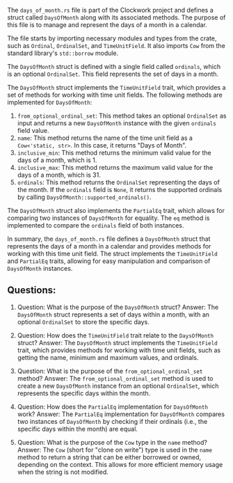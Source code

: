 
The `days_of_month.rs` file is part of the Clockwork project and defines a struct called `DaysOfMonth` along with its associated methods. The purpose of this file is to manage and represent the days of a month in a calendar.

The file starts by importing necessary modules and types from the crate, such as `Ordinal`, `OrdinalSet`, and `TimeUnitField`. It also imports `Cow` from the standard library's `std::borrow` module.

The `DaysOfMonth` struct is defined with a single field called `ordinals`, which is an optional `OrdinalSet`. This field represents the set of days in a month.

The `DaysOfMonth` struct implements the `TimeUnitField` trait, which provides a set of methods for working with time unit fields. The following methods are implemented for `DaysOfMonth`:

1. `from_optional_ordinal_set`: This method takes an optional `OrdinalSet` as input and returns a new `DaysOfMonth` instance with the given `ordinals` field value.
2. `name`: This method returns the name of the time unit field as a `Cow<'static, str>`. In this case, it returns "Days of Month".
3. `inclusive_min`: This method returns the minimum valid value for the days of a month, which is 1.
4. `inclusive_max`: This method returns the maximum valid value for the days of a month, which is 31.
5. `ordinals`: This method returns the `OrdinalSet` representing the days of the month. If the `ordinals` field is `None`, it returns the supported ordinals by calling `DaysOfMonth::supported_ordinals()`.

The `DaysOfMonth` struct also implements the `PartialEq` trait, which allows for comparing two instances of `DaysOfMonth` for equality. The `eq` method is implemented to compare the `ordinals` field of both instances.

In summary, the `days_of_month.rs` file defines a `DaysOfMonth` struct that represents the days of a month in a calendar and provides methods for working with this time unit field. The struct implements the `TimeUnitField` and `PartialEq` traits, allowing for easy manipulation and comparison of `DaysOfMonth` instances.
## Questions: 
 1. Question: What is the purpose of the `DaysOfMonth` struct?
   Answer: The `DaysOfMonth` struct represents a set of days within a month, with an optional `OrdinalSet` to store the specific days.

2. Question: How does the `TimeUnitField` trait relate to the `DaysOfMonth` struct?
   Answer: The `DaysOfMonth` struct implements the `TimeUnitField` trait, which provides methods for working with time unit fields, such as getting the name, minimum and maximum values, and ordinals.

3. Question: What is the purpose of the `from_optional_ordinal_set` method?
   Answer: The `from_optional_ordinal_set` method is used to create a new `DaysOfMonth` instance from an optional `OrdinalSet`, which represents the specific days within the month.

4. Question: How does the `PartialEq` implementation for `DaysOfMonth` work?
   Answer: The `PartialEq` implementation for `DaysOfMonth` compares two instances of `DaysOfMonth` by checking if their ordinals (i.e., the specific days within the month) are equal.

5. Question: What is the purpose of the `Cow` type in the `name` method?
   Answer: The `Cow` (short for "clone on write") type is used in the `name` method to return a string that can be either borrowed or owned, depending on the context. This allows for more efficient memory usage when the string is not modified.
    